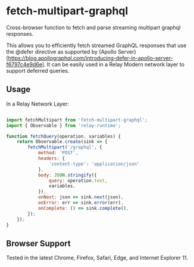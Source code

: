 # fetch-multipart-graphql
Cross-browser function to fetch and parse streaming multipart graphql responses.

This allows you to efficiently fetch streamed GraphQL responses that use the @defer directive as supported by (Apollo Server)[https://blog.apollographql.com/introducing-defer-in-apollo-server-f6797c4e9d6e]. It can be easily used in a Relay Modern network layer to support deferred queries.

## Usage

In a Relay Network Layer:

```javascript

import fetchMultipart from 'fetch-multipart-graphql';
import { Observable } from 'relay-runtime';

function fetchQuery(operation, variables) {
    return Observable.create(sink => {
        fetchMultipart('/graphql', {
            method: 'POST',
            headers: {
                'content-type': 'application/json'
            },
            body: JSON.stringify({
                query: operation.text,
                variables,
            }),
            onNext: json => sink.next(json),
            onError: err => sink.error(err),
            onComplete: () => sink.complete(),
        });
    });
}

```

## Browser Support

Tested in the latest Chrome, Firefox, Safari, Edge, and Internet Explorer 11.
